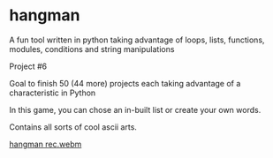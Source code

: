 # hangman
A fun tool written in python taking advantage of loops, lists, functions, modules, conditions and string manipulations

Project #6

Goal to finish 50 (44 more) projects each taking advantage of a characteristic in Python

In this game, you can chose an in-built list or create your own words.

Contains all sorts of cool ascii arts.

[hangman rec.webm](https://user-images.githubusercontent.com/6307592/190644194-045b4b1b-b44e-45aa-9dc5-ec6571fa77a5.webm)
